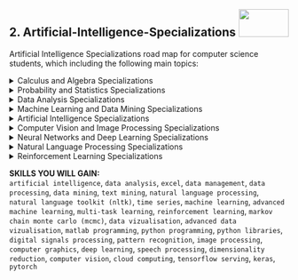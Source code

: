 <img align="right" width="90" height="50" src="https://github.com/cs-MohamedAyman/Coursera-Specializations/blob/master/organizations-logos/coursera.jpg">

## 2. Artificial-Intelligence-Specializations
Artificial Intelligence Specializations road map for computer science students, which including the following main topics:

<details>
	<summary>Calculus and Algebra Specializations</summary>

<table>
	<thead>
		<tr>
			<th width="45%">Specialization</th>
			<th width="55%">Course Name</th>
			<th>Level</th>
			<th>H</th>
		</tr>
	</thead>
	<tbody>
			<tr>
				<td rowspan=1 align=center>
Vector Calculus for Engineers by The Hong Kong University of Science and Technology
<br><img src="https://github.com/cs-MohamedAyman/Coursera-Specializations/blob/master/organizations-logos/the%20hong%20kong%20university%20of%20science%20and%20technology.jpg" width="40%">
				</td>
				<td><a href="https://www.coursera.org/learn/vector-calculus-engineers">Vector Calculus for Engineers</a></td>
				<td align="center">Beginner</td>
				<td align="center">25</td>
			</tr>
			<tr>
				<td rowspan=1 align=center>
Numerical Methods for Engineers by The Hong Kong University of Science and Technology
<br><img src="https://github.com/cs-MohamedAyman/Coursera-Specializations/blob/master/organizations-logos/the%20hong%20kong%20university%20of%20science%20and%20technology.jpg" width="40%">
				</td>
				<td><a href="https://www.coursera.org/learn/numerical-methods-engineers">Numerical Methods for Engineers</a></td>
				<td align="center">Intermediate</td>
				<td align="center">40</td>
			</tr>
			<tr>
				<td rowspan=1 align=center>
Matrix Algebra for Engineers by The Hong Kong University of Science and Technology
<br><img src="https://github.com/cs-MohamedAyman/Coursera-Specializations/blob/master/organizations-logos/the%20hong%20kong%20university%20of%20science%20and%20technology.jpg" width="40%">
				</td>
				<td><a href="https://www.coursera.org/learn/matrix-algebra-engineers">Matrix Algebra for Engineers</a></td>
				<td align="center">Beginner</td>
				<td align="center">20</td>
			</tr>
			<tr>
				<td rowspan=1 align=center>
Numerical Methods for Engineers by The Hong Kong University of Science and Technology
<br><img src="https://github.com/cs-MohamedAyman/Coursera-Specializations/blob/master/organizations-logos/the%20hong%20kong%20university%20of%20science%20and%20technology.jpg" width="40%">
				</td>
				<td><a href="https://www.coursera.org/learn/numerical-methods-engineers">Numerical Methods for Engineers</a></td>
				<td align="center">Intermediate</td>
				<td align="center">40</td>
			</tr>
			<tr>
				<td rowspan=1 align=center>
Introduction to numerical analysis by National Research University Higher School of Economics
<br><img src="https://github.com/cs-MohamedAyman/Coursera-Specializations/blob/master/organizations-logos/national%20research%20university%20higher%20school%20of%20economics.jpg" width="40%">
				</td>
				<td><a href="http://coursera.org/learn/intro-to-numerical-analysis">Introduction to numerical analysis</a></td>
				<td align="center">Intermediate</td>
				<td align="center">30</td>
			</tr>
			<tr>
				<td rowspan=1 align=center>
Introduction to Calculus by The University of Sydney
<br><img src="https://github.com/cs-MohamedAyman/Coursera-Specializations/blob/master/organizations-logos/the%20university%20of%20sydney.jpg" width="40%">
				</td>
				<td><a href="https://www.coursera.org/learn/introduction-to-calculus">Introduction to Calculus</a></td>
				<td align="center">Intermediate</td>
				<td align="center">55</td>
			</tr>
			<tr>
				<td rowspan=1 align=center>
Matrix Methods by University of Minnesota
<br><img src="https://github.com/cs-MohamedAyman/Coursera-Specializations/blob/master/organizations-logos/university%20of%20minnesota.jpg" width="40%">
				</td>
				<td><a href="https://www.coursera.org/learn/matrix-methods">Matrix Methods</a></td>
				<td align="center">Intermediate</td>
				<td align="center">5</td>
			</tr>
			<tr>
				<td rowspan=1 align=center>
Fibonacci Numbers and the Golden Ratio by The Hong Kong University of Science and Technology
<br><img src="https://github.com/cs-MohamedAyman/Coursera-Specializations/blob/master/organizations-logos/the%20hong%20kong%20university%20of%20science%20and%20technology.jpg" width="40%">
				</td>
				<td><a href="https://www.coursera.org/learn/fibonacci">Fibonacci Numbers and the Golden Ratio</a></td>
				<td align="center">Beginner</td>
				<td align="center">10</td>
			</tr>
			<tr>
				<td rowspan=1 align=center>
Data Science Math Skills by Duke University<br>
<img src="https://github.com/cs-MohamedAyman/Coursera-Specializations/blob/master/organizations-logos/duke%20university.jpg" width="40%">
				</td>
				<td><a href="https://www.coursera.org/learn/datasciencemathskills">Data Science Math Skills</a></td>
				<td align="center">Beginner</td>
				<td align="center">15</td>
			</tr>
			<tr>
				<td rowspan=3 align=center>
Mathematics for Machine Learning  
<a href="https://www.coursera.org/specializations/mathematics-machine-learning">Specialization</a> by Imperial College London<br>
<img src="https://github.com/cs-MohamedAyman/Coursera-Specializations/blob/master/organizations-logos/imperial%20college%20london.jpg" width="40%">
				</td>
				<td><a href="https://www.coursera.org/learn/linear-algebra-machine-learning">Mathematics for Machine Learning: Linear Algebra</a></td>
				<td align="center">Beginner</td>
				<td align="center">20</td>
			</tr>
			<tr>
				<td><a href="https://www.coursera.org/learn/multivariate-calculus-machine-learning">Mathematics for Machine Learning: Multivariate Calculus</a></td>
				<td align="center">Beginner</td>
				<td align="center">20</td>
			</tr>
			<tr>
				<td><a href="https://www.coursera.org/learn/pca-machine-learning">Mathematics for Machine Learning: PCA</a></td>
				<td align="center">Beginner</td>
				<td align="center">20</td>
			</tr>
	<tbody>
</table>
</details>
<details>
	<summary>Probability and Statistics Specializations</summary>

<table>
		<thead>
			<tr>
				<th width="45%">Specialization</th>
				<th width="55%">Course Name</th>
				<th>Level</th>
				<th>H</th>
			</tr>
		</thead>
		<tbody>
			<tr>
				<td rowspan=1 align=center>
An Intuitive Introduction to Probability by University of Zurich
<br><img src="https://github.com/cs-MohamedAyman/Coursera-Specializations/blob/master/organizations-logos/university%20of%20zurich.jpg" width="40%">
				</td>
				<td><a href="https://www.coursera.org/learn/introductiontoprobability">An Intuitive Introduction to Probability</a></td>
				<td align="center">Beginner</td>
				<td align="center">20</td>
			</tr>
			<tr>
				<td rowspan=1 align=center>
Data Science Math Skills by Duke University<br>
<img src="https://github.com/cs-MohamedAyman/Coursera-Specializations/blob/master/organizations-logos/duke%20university.jpg" width="40%">
				</td>
				<td><a href="https://www.coursera.org/learn/datasciencemathskills">Data Science Math Skills</a></td>
				<td align="center">Beginner</td>
				<td align="center">15</td>
			</tr>
			<tr>
				<td rowspan=1 align=center>
Mathematical Biostatistics Boot Camp 1 by Johns Hopkins University
<br><img src="https://github.com/cs-MohamedAyman/Coursera-Specializations/blob/master/organizations-logos/johns%20hopkins%20university.jpg" width="40%">
				</td>
				<td><a href="https://www.coursera.org/learn/biostatistics">Mathematical Biostatistics Boot Camp 1</a></td>
				<td align="center">Beginner</td>
				<td align="center">15</td>
			</tr>
			<tr>
				<td rowspan=1 align=center>
Mathematical Biostatistics Boot Camp 2 by Johns Hopkins University
<br><img src="https://github.com/cs-MohamedAyman/Coursera-Specializations/blob/master/organizations-logos/johns%20hopkins%20university.jpg" width="40%">
				</td>
				<td><a href="https://www.coursera.org/learn/biostatistics-2">Mathematical Biostatistics Boot Camp 2</a></td>
				<td align="center">Beginner</td>
				<td align="center">10</td>
			</tr>
			<tr>
				<td rowspan=5 align=center>
Methods and Statistics in Social Sciences  
<a href="https://www.coursera.org/specializations/social-science">Specialization</a> by University of Amsterdam
<br><img src="https://github.com/cs-MohamedAyman/Coursera-Specializations/blob/master/organizations-logos/university%20of%20amsterdam.jpg" width="40%">
				</td>
				<td><a href="https://www.coursera.org/learn/quantitative-methods">Quantitative Methods</a></td>
				<td align="center">Beginner</td>
				<td align="center">40</td>
			</tr>
			<tr>
				<td><a href="https://www.coursera.org/learn/qualitative-methods">Qualitative Research Methods</a></td>
				<td align="center">Beginner</td>
				<td align="center">35</td>
			</tr>
			<tr>
				<td><a href="https://www.coursera.org/learn/basic-statistics">Basic Statistics</a></td>
				<td align="center">Beginner</td>
				<td align="center">30</td>
			</tr>
			<tr>
				<td><a href="https://www.coursera.org/learn/inferential-statistics">Inferential Statistics</a></td>
				<td align="center">Beginner</td>
				<td align="center">25</td>
			</tr>
			<tr>
				<td><a href="https://www.coursera.org/learn/social-science-capstone">Methods and Statistics in Social Science - Final Research Project</a></td>
				<td align="center">Beginner</td>
				<td align="center">20</td>
			</tr>
			<tr>
				<td rowspan=1 align=center>
Improving your statistical inferences by Eindhoven University of Technology
<br><img src="https://github.com/cs-MohamedAyman/Coursera-Specializations/blob/master/organizations-logos/eindhoven%20university%20of%20technology.jpg" width="40%">
				</td>
				<td><a href="https://www.coursera.org/learn/statistical-inferences">Improving your statistical inferences</a></td>
				<td align="center">Intermediate</td>
				<td align="center">30</td>
			</tr>
			<tr>
				<td rowspan=1 align=center>
Bayesian Statistics: From Concept to Data Analysis by University of California, Santa Cruz<br>
<img src="https://github.com/cs-MohamedAyman/Coursera-Specializations/blob/master/organizations-logos/university%20of%20california,%20santa%20cruz.jpg" width="40%">
				</td>
				<td><a href="https://www.coursera.org/learn/bayesian-statistics">Bayesian Statistics: From Concept to Data Analysis</a></td>
				<td align="center">Intermediate</td>
				<td align="center">15</td>
			</tr>
			<tr>
				<td rowspan=1 align=center>
Bayesian Statistics: Techniques and Models by University of California, Santa Cruz<br>
<img src="https://github.com/cs-MohamedAyman/Coursera-Specializations/blob/master/organizations-logos/university%20of%20california,%20santa%20cruz.jpg" width="40%">
				</td>
				<td><a href="https://www.coursera.org/learn/mcmc-bayesian-statistics">Bayesian Statistics: Techniques and Models</a></td>
				<td align="center">Intermediate</td>
				<td align="center">30</td>
			</tr>
			<tr>
				<td rowspan=1 align=center>
Bayesian Statistics: Mixture Models by University of California, Santa Cruz<br>
<img src="https://github.com/cs-MohamedAyman/Coursera-Specializations/blob/master/organizations-logos/university%20of%20california,%20santa%20cruz.jpg" width="40%">
				</td>
				<td><a href="https://www.coursera.org/learn/mixture-models">Bayesian Statistics: Mixture Models</a></td>
				<td align="center">Intermediate</td>
				<td align="center">25</td>
			</tr>
			<tr>
				<td rowspan=3 align=center>
Statistics with Python  
<a href="https://www.coursera.org/specializations/statistics-with-python">Specialization</a> by University of Michigan<br>
<img src="https://github.com/cs-MohamedAyman/Coursera-Specializations/blob/master/organizations-logos/university%20of%20michigan.jpg" width="40%">
				</td>
				<td><a href="https://www.coursera.org/learn/understanding-visualization-data">Understanding and Visualizing Data with Python</a></td>
				<td align="center">Beginner</td>
				<td align="center">20</td>
			</tr>
			<tr>
				<td><a href="https://www.coursera.org/learn/inferential-statistical-analysis-python">Inferential Statistical Analysis with Python</a></td>
				<td align="center">Beginner</td>
				<td align="center">20</td>
			</tr>
			<tr>
				<td><a href="https://www.coursera.org/learn/fitting-statistical-models-data-python">Fitting Statistical Models to Data with Python</a></td>
				<td align="center">Beginner</td>
				<td align="center">15</td>
			</tr>
		</tbody>
</table>
</details>
<details>
	<summary>Data Analysis Specializations</summary>

<table>
	<thead>
		<tr>
			<th width="45%">Specialization</th>
			<th width="55%">Course Name</th>
			<th>Level</th>
			<th>H</th>
		</tr>
	</thead>
	<tbody>
			<tr>
				<td rowspan=1 align=center>
Introduction to Data Analytics by IBM<br>
<img src="https://github.com/cs-MohamedAyman/Coursera-Specializations/blob/master/organizations-logos/ibm.jpg" width="40%">
				</td>
				<td><a href="https://www.coursera.org/learn/introduction-to-data-analytics">Introduction to Data Analytics</a></td>
				<td align="center">Beginner</td>
				<td align="center">15</td>
			</tr>
			<tr>
				<td rowspan=1 align=center>
Everyday Excel, Part 1 by University of Colorado Boulder<br>
<img src="https://github.com/cs-MohamedAyman/Coursera-Specializations/blob/master/organizations-logos/university%20of%20colorado%20boulder.jpg" width="40%">
				</td>
				<td><a href="https://www.coursera.org/learn/everyday-excel-part-1">Everyday Excel, Part 1</a></td>
				<td align="center">Beginner</td>
				<td align="center">25</td>
			</tr>
			<tr>
				<td rowspan=1 align=center>
Everyday Excel, Part 2 by University of Colorado Boulder<br>
<img src="https://github.com/cs-MohamedAyman/Coursera-Specializations/blob/master/organizations-logos/university%20of%20colorado%20boulder.jpg" width="40%">
				</td>
				<td><a href="https://www.coursera.org/learn/everyday-excel-part-2">Everyday Excel, Part 2</a></td>
				<td align="center">Beginner</td>
				<td align="center">25</td>
			</tr>
			<tr>
				<td rowspan=1 align=center>
Excel Fundamentals for Data Analysis by Macquarie University<br>
<img src="https://github.com/cs-MohamedAyman/Coursera-Specializations/blob/master/organizations-logos/macquarie%20university.jpg" width="40%">
				</td>
				<td><a href="https://www.coursera.org/learn/excel-data-analysis-fundamentals">Excel Fundamentals for Data Analysis</a></td>
				<td align="center">Intermediate</td>
				<td align="center">20</td>
			</tr>
			<tr>
				<td rowspan=1 align=center>
Data Visualization in Excel by Macquarie University<br>
<img src="https://github.com/cs-MohamedAyman/Coursera-Specializations/blob/master/organizations-logos/macquarie%20university.jpg" width="40%">
				</td>
				<td><a href="https://www.coursera.org/learn/excel-data-visualization">Data Visualization in Excel</a></td>
				<td align="center">Intermediate</td>
				<td align="center">20</td>
			</tr>
			<tr>
				<td rowspan=5 align=center>
Data Analysis and Presentation Skills: the PwC Approach  
<a href="https://www.coursera.org/specializations/pwc-analytics">Specialization</a> by PwC<br>
<img src="https://github.com/cs-MohamedAyman/Coursera-Specializations/blob/master/organizations-logos/pwc.jpg" width="40%">
				</td>
				<td><a href="https://www.coursera.org/learn/decision-making">Data-driven Decision Making</a></td>
				<td align="center">Beginner</td>
				<td align="center">10</td>
			</tr>
			<tr>
				<td><a href="https://www.coursera.org/learn/excel-analysis">Problem Solving with Excel</a></td>
				<td align="center">Beginner</td>
				<td align="center">20</td>
			</tr>
			<tr>
				<td><a href="https://www.coursera.org/learn/advanced-excel">Data Visualization with Advanced Excel</a></td>
				<td align="center">Beginner</td>
				<td align="center">15</td>
			</tr>
			<tr>
				<td><a href="https://www.coursera.org/learn/powerpoint-presentations">Effective Business Presentations with Powerpoint</a></td>
				<td align="center">Beginner</td>
				<td align="center">15</td>
			</tr>
			<tr>
				<td><a href="https://www.coursera.org/learn/data-analysis-project-pwc">Data Analysis and Presentation Skills: the PwC Approach Final Project</a></td>
				<td align="center">Beginner</td>
				<td align="center">15</td>
			</tr>
			<tr>
				<td rowspan=1 align=center>
Data Processing Using Python by Nanjing University<br>
<img src="https://github.com/cs-MohamedAyman/Coursera-Specializations/blob/master/organizations-logos/nanjing%20university.jpg" width="40%">
				</td>
				<td><a href="https://www.coursera.org/learn/python-data-processing">Data Processing Using Python</a></td>
				<td align="center">Beginner</td>
				<td align="center">30</td>
			</tr>
			<tr>
				<td rowspan=5 align=center>
Data Analysis and Interpretation  
<a href="https://www.coursera.org/specializations/data-analysis">Specialization</a> by Wesleyan University<br>
<img src="https://github.com/cs-MohamedAyman/Coursera-Specializations/blob/master/organizations-logos/wesleyan%20university.jpg" width="40%">
				</td>
				<td><a href="https://www.coursera.org/learn/data-visualization">Data Management and Visualization</a></td>
				<td align="center">Beginner</td>
				<td align="center">20</td>
			</tr>
			<tr>
				<td><a href="https://www.coursera.org/learn/data-analysis-tools">Data Analysis Tools</a></td>
				<td align="center">Beginner</td>
				<td align="center">15</td>
			</tr>
			<tr>
				<td><a href="https://www.coursera.org/learn/regression-modeling-practice">Regression Modeling in Practice</a></td>
				<td align="center">Beginner</td>
				<td align="center">15</td>
			</tr>
			<tr>
				<td><a href="https://www.coursera.org/learn/machine-learning-data-analysis">Machine Learning for Data Analysis</a></td>
				<td align="center">Beginner</td>
				<td align="center">15</td>
			</tr>
			<tr>
				<td><a href="https://www.coursera.org/learn/data-analysis-capstone">Data Analysis and Interpretation Capstone</a></td>
				<td align="center">Beginner</td>
				<td align="center">10</td>
			</tr>
			<tr>
				<td rowspan=1 align=center>
Python and Statistics for Financial Analysis by The Hong Kong University of Science and Technology<br>
<img src="https://github.com/cs-MohamedAyman/Coursera-Specializations/blob/master/organizations-logos/the%20hong%20kong%20university%20of%20science%20and%20technology.jpg" width="40%">
				</td>
				<td><a href="https://www.coursera.org/learn/python-statistics-financial-analysis">Python and Statistics for Financial Analysis</a></td>
				<td align="center">Beginner</td>
				<td align="center">15</td>
			</tr>
			<tr>
				<td rowspan=4 align=center>
Python Data Products for Predictive Analytics  
<a href="https://www.coursera.org/specializations/python-data-products-for-predictive-analytics">Specialization</a> by University of California, San Diego<br>
<img src="https://github.com/cs-MohamedAyman/Coursera-Specializations/blob/master/organizations-logos/university%20of%20california,%20san%20diego.jpg" width="40%">
				</td>
				<td><a href="https://www.coursera.org/learn/basic-data-processing-visualization-python">Basic Data Processing and Visualization</a></td>
				<td align="center">Intermediate</td>
				<td align="center">10</td>
			</tr>
			<tr>
				<td><a href="https://www.coursera.org/learn/design-thinking-predictive-analytics-data-products">Design Thinking and Predictive Analytics for Data Products</a></td>
				<td align="center">Intermediate</td>
				<td align="center">10</td>
			</tr>
			<tr>
				<td><a href="https://www.coursera.org/learn/meaningful-predictive-modeling">Meaningful Predictive Modeling</a></td>
				<td align="center">Intermediate</td>
				<td align="center">10</td>
			</tr>
			<tr>
				<td><a href="https://www.coursera.org/learn/deploying-machine-learning-models">Deploying Machine Learning Models</a></td>
				<td align="center">Intermediate</td>
				<td align="center">10</td>
			</tr>
	</tbody>
</table>
</details>
<details>
	<summary>Machine Learning and Data Mining Specializations</summary>
	
<table>
	<thead>
		<tr>
			<th width="45%">Specialization</th>
			<th width="55%">Course Name</th>
			<th>Level</th>
			<th>H</th>
		</tr>
	</thead>
	<tbody>
			<tr>
				<td rowspan=1 align=center>
Machine Learning by Stanford University
<br><img src="https://github.com/cs-MohamedAyman/Coursera-Specializations/blob/master/organizations-logos/stanford%20university.jpg" width="40%">
				</td>
				<td><a href="https://www.coursera.org/learn/machine-learning">Machine Learning</a></td>
				<td align="center">Intermediate</td>
				<td align="center">55</td>
			</tr>
			<tr>
				<td rowspan=4 align=center>
Machine Learning  
<a href="https://www.coursera.org/specializations/machine-learning">Specialization</a> by University of Washington
<br><img src="https://github.com/cs-MohamedAyman/Coursera-Specializations/blob/master/organizations-logos/university%20of%20washington.jpg" width="40%">
				</td>
				<td><a href="https://www.coursera.org/learn/ml-foundations">Machine Learning Foundations: A Case Study Approach</a></td>
				<td align="center">Intermediate</td>
				<td align="center">15</td>
			</tr>
			<tr>
				<td><a href="https://www.coursera.org/learn/ml-regression">Machine Learning: Regression</a></td>
				<td align="center">Intermediate</td>
				<td align="center">20</td>
			</tr>
			<tr>
				<td><a href="https://www.coursera.org/learn/ml-classification">Machine Learning: Classification</a></td>
				<td align="center">Intermediate</td>
				<td align="center">20</td>
			</tr>
			<tr>
				<td><a href="https://www.coursera.org/learn/ml-clustering-and-retrieval">Machine Learning: Clustering & Retrieval</a></td>
				<td align="center">Intermediate</td>
				<td align="center">15</td>
			</tr>
			<tr>
				<td rowspan=4 align=center>
IBM Introduction to Machine Learning  
<a href="https://www.coursera.org/specializations/ibm-intro-machine-learning">Specialization</a> by IBM
<br><img src="https://github.com/cs-MohamedAyman/Coursera-Specializations/blob/master/organizations-logos/ibm.jpg" width="40%">
				</td>
				<td><a href="https://www.coursera.org/learn/ibm-exploratory-data-analysis-for-machine-learning">Exploratory Data Analysis for Machine Learning</a></td>
				<td align="center">Intermediate</td>
				<td align="center">10</td>
			</tr>
			<tr>
				<td><a href="https://www.coursera.org/learn/supervised-learning-regression">Supervised Learning: Regression</a></td>
				<td align="center">Intermediate</td>
				<td align="center">15</td>
			</tr>
			<tr>
				<td><a href="https://www.coursera.org/learn/supervised-learning-classification">Supervised Learning: Classification</a></td>
				<td align="center">Intermediate</td>
				<td align="center">15</td>
			</tr>
			<tr>
				<td><a href="https://www.coursera.org/learn/ibm-unsupervised-learning">Unsupervised Learning</a></td>
				<td align="center">Intermediate</td>
				<td align="center">10</td>
			</tr>
			<tr>
				<td rowspan=6 align=center>
IBM Machine Learning 
<a href="https://www.coursera.org/professional-certificates/ibm-machine-learning">Professional Certificate</a> by IBM
<br><img src="https://github.com/cs-MohamedAyman/Coursera-Specializations/blob/master/organizations-logos/ibm.jpg" width="40%">
				</td>
				<td><a href="https://www.coursera.org/learn/ibm-exploratory-data-analysis-for-machine-learning">Exploratory Data Analysis for Machine Learning</a></td>
				<td align="center">Intermediate</td>
				<td align="center">10</td>
			</tr>
			<tr>
				<td><a href="https://www.coursera.org/learn/supervised-learning-regression">Supervised Learning: Regression</a></td>
				<td align="center">Intermediate</td>
				<td align="center">15</td>
			</tr>
			<tr>
				<td><a href="https://www.coursera.org/learn/supervised-learning-classification">Supervised Learning: Classification</a></td>
				<td align="center">Intermediate</td>
				<td align="center">15</td>
			</tr>
			<tr>
				<td><a href="https://www.coursera.org/learn/ibm-unsupervised-learning">Unsupervised Learning</a></td>
				<td align="center">Intermediate</td>
				<td align="center">10</td>
			</tr>
			<tr>
				<td><a href="https://www.coursera.org/learn/deep-learning-reinforcement-learning">Deep Learning and Reinforcement Learning</a></td>
				<td align="center">Intermediate</td>
				<td align="center">15</td>
			</tr>
			<tr>
				<td><a href="https://www.coursera.org/learn/time-series-survival-analysis">Specialized Models: Time Series and Survival Analysis</a></td>
				<td align="center">Intermediate</td>
				<td align="center">15</td>
			</tr>
			<tr>
				<td rowspan=5 align=center>
Machine Learning with TensorFlow on Google Cloud Platform  
<a href="https://www.coursera.org/specializations/machine-learning-tensorflow-gcp">Specialization</a> by Google Cloud
<br><img src="https://github.com/cs-MohamedAyman/Coursera-Specializations/blob/master/organizations-logos/google%20cloud.jpg" width="40%">
				</td>
				<td><a href="https://www.coursera.org/learn/google-machine-learning">How Google does Machine Learning</a></td>
				<td align="center">Intermediate</td>
				<td align="center">10</td>
			</tr>
			<tr>
				<td><a href="https://www.coursera.org/learn/launching-machine-learning">Launching into Machine Learning</a></td>
				<td align="center">Intermediate</td>
				<td align="center">10</td>
			</tr>
			<tr>
				<td><a href="https://www.coursera.org/learn/intro-tensorflow">Intro to TensorFlow</a></td>
				<td align="center">Intermediate</td>
				<td align="center">15</td>
			</tr>
			<tr>
				<td><a href="https://www.coursera.org/learn/feature-engineering">Feature Engineering</a></td>
				<td align="center">Intermediate</td>
				<td align="center">15</td>
			</tr>
			<tr>
				<td><a href="https://www.coursera.org/learn/art-science-ml">Art and Science of Machine Learning</a></td>
				<td align="center">Intermediate</td>
				<td align="center">15</td>
			</tr>
			<tr>
				<td rowspan=4 align=center>
Machine Learning: Algorithms in the Real World  
<a href="https://www.coursera.org/specializations/machine-learning-algorithms-real-world">Specialization</a> by Alberta Machine Intelligence Institute
<br><img src="https://github.com/cs-MohamedAyman/Coursera-Specializations/blob/master/organizations-logos/alberta%20machine%20intelligence%20institute.jpg" width="40%">
				</td>
				<td><a href="https://www.coursera.org/learn/machine-learning-applied">Introduction to Applied Machine Learning</a></td>
				<td align="center">Intermediate</td>
				<td align="center">10</td>
			</tr>
			<tr>
				<td><a href="https://www.coursera.org/learn/machine-learning-classification-algorithms">Machine Learning Algorithms: Supervised Learning Tip to Tail</a></td>
				<td align="center">Intermediate</td>
				<td align="center">10</td>
			</tr>
			<tr>
				<td><a href="https://www.coursera.org/learn/data-machine-learning">Data for Machine Learning</a></td>
				<td align="center">Intermediate</td>
				<td align="center">15</td>
			</tr>
			<tr>
				<td><a href="https://www.coursera.org/learn/optimize-machine-learning-model-performance">Optimizing Machine Learning Model Performance</a></td>
				<td align="center">Intermediate</td>
				<td align="center">15</td>
			</tr>
			<tr>
				<td rowspan=5 align=center>
Recommender Systems  
<a href="https://www.coursera.org/specializations/recommender-systems">Specialization</a> by University of Minnesota
<br><img src="https://github.com/cs-MohamedAyman/Coursera-Specializations/blob/master/organizations-logos/university%20of%20minnesota.jpg" width="40%">
				</td>
				<td><a href="https://www.coursera.org/learn/recommender-systems-introduction">Introduction to Recommender Systems: Non-Personalized and Content-Based</a></td>
				<td align="center">Intermediate</td>
				<td align="center">25</td>
			</tr>
			<tr>
				<td><a href="https://www.coursera.org/learn/collaborative-filtering">Nearest Neighbor Collaborative Filtering</a></td>
				<td align="center">Intermediate</td>
				<td align="center">15</td>
			</tr>
			<tr>
				<td><a href="https://www.coursera.org/learn/recommender-metrics">Recommender Systems: Evaluation and Metrics</a></td>
				<td align="center">Intermediate</td>
				<td align="center">10</td>
			</tr>
			<tr>
				<td><a href="https://www.coursera.org/learn/matrix-factorization">Matrix Factorization and Advanced Techniques</a></td>
				<td align="center">Intermediate</td>
				<td align="center">15</td>
			</tr>
			<tr>
				<td><a href="https://www.coursera.org/learn/recommeder-systems-capstone">Recommender Systems Capstone</a></td>
				<td align="center">Intermediate</td>
				<td align="center">5</td>
			</tr>
			<tr>
				<td rowspan=6 align=center>
Data Mining  
<a href="https://www.coursera.org/specializations/data-mining">Specialization</a> by University of Illinois at Urbana-Champaign
<br><img src="https://github.com/cs-MohamedAyman/Coursera-Specializations/blob/master/organizations-logos/university%20of%20illinois%20at%20urbana-champaign.jpg" width="40%">
				</td>
				<td><a href="https://www.coursera.org/learn/datavisualization">Data Visualization</a></td>
				<td align="center">Intermediate</td>
				<td align="center">15</td>
			</tr>
			<tr>
				<td><a href="https://www.coursera.org/learn/text-retrieval">Text Retrieval and Search Engines</a></td>
				<td align="center">Intermediate</td>
				<td align="center">35</td>
			</tr>
			<tr>
				<td><a href="https://www.coursera.org/learn/text-mining">Text Mining and Analytics</a></td>
				<td align="center">Intermediate</td>
				<td align="center">35</td>
			</tr>
			<tr>
				<td><a href="https://www.coursera.org/learn/data-patterns">Pattern Discovery in Data Mining</a></td>
				<td align="center">Intermediate</td>
				<td align="center">15</td>
			</tr>
			<tr>
				<td><a href="https://www.coursera.org/learn/cluster-analysis">Cluster Analysis in Data Mining</a></td>
				<td align="center">Intermediate</td>
				<td align="center">15</td>
			</tr>
			<tr>
				<td><a href="https://www.coursera.org/learn/data-mining-project">Data Mining Project</a></td>
				<td align="center">Intermediate</td>
				<td align="center">15</td>
			</tr>
			<tr>
				<td rowspan=1 align=center>
Process Mining: Data science in Action by Eindhoven University of Technology
<br><img src="https://github.com/cs-MohamedAyman/Coursera-Specializations/blob/master/organizations-logos/eindhoven%20university%20of%20technology.jpg" width="40%">
				</td>
				<td><a href="https://www.coursera.org/learn/process-mining">Process Mining: Data science in Action</a></td>
				<td align="center">Intermediate</td>
				<td align="center">25</td>
			</tr>
			<tr>
				<td rowspan=5 align=center>
Applied Data Science with Python  
<a href="https://www.coursera.org/specializations/data-science-python">Specialization</a> by University of Michigan<br>
<img src="https://github.com/cs-MohamedAyman/Coursera-Specializations/blob/master/organizations-logos/university%20of%20michigan.jpg" width="40%">
				</td>
				<td><a href="https://www.coursera.org/learn/python-data-analysis">Introduction to Data Science in Python</a></td>
				<td align="center">Intermediate</td>
				<td align="center">15</td>
			</tr>
			<tr>
				<td><a href="https://www.coursera.org/learn/python-plotting">Applied Plotting, Charting & Data Representation in Python</a></td>
				<td align="center">Intermediate</td>
				<td align="center">25</td>
			</tr>
			<tr>
				<td><a href="https://www.coursera.org/learn/python-machine-learning">Applied Machine Learning in Python</a></td>
				<td align="center">Intermediate</td>
				<td align="center">35</td>
			</tr>
			<tr>
				<td><a href="https://www.coursera.org/learn/python-text-mining">Applied Text Mining in Python</a></td>
				<td align="center">Intermediate</td>
				<td align="center">30</td>
			</tr>
			<tr>
				<td><a href="https://www.coursera.org/learn/python-social-network-analysis">Applied Social Network Analysis in Python</a></td>
				<td align="center">Intermediate</td>
				<td align="center">30</td>
			</tr>
	</tbody>
</table>    
</details>
<details>
	<summary>Artificial Intelligence Specializations</summary>
	
<table>
	<thead>
		<tr>
			<th width="45%">Specialization</th>
			<th width="55%">Course Name</th>
			<th>Level</th>
			<th>H</th>
		</tr>
	</thead>
	<tbody>
			<tr>
				<td rowspan=1 align=center>
AI For Everyone by deeplearning.ai
<br><img src="https://github.com/cs-MohamedAyman/Coursera-Specializations/blob/master/organizations-logos/deeplearning.ai.jpg" width="40%">
				</td>
				<td><a href="https://www.coursera.org/learn/ai-for-everyone">AI For Everyone</a></td>
				<td align="center">Beginner</td>
				<td align="center">10</td>
			</tr>
			<tr>
				<td rowspan=3 align=center>
AI Foundations for Everyone  
<a href="https://www.coursera.org/specializations/ai-foundations-for-everyone">Specialization</a> by IBM
<br><img src="https://github.com/cs-MohamedAyman/Coursera-Specializations/blob/master/organizations-logos/ibm.jpg" width="40%">
				</td>
				<td><a href="https://www.coursera.org/learn/introduction-to-ai">Introduction to Artificial Intelligence (AI)</a></td>
				<td align="center">Beginner</td>
				<td align="center">10</td>
			</tr>
			<tr>
				<td><a href="https://www.coursera.org/learn/ai-with-ibm-watson">Getting Started with AI using IBM Watson</a></td>
				<td align="center">Beginner</td>
				<td align="center">10</td>
			</tr>
			<tr>
				<td><a href="https://www.coursera.org/learn/building-ai-powered-chatbots">Building AI Powered Chatbots Without Programming</a></td>
				<td align="center">Beginner</td>
				<td align="center">20</td>
			</tr>
			<tr>
				<td rowspan=6 align=center>
IBM Applied AI
<a href="https://www.coursera.org/professional-certificates/applied-artifical-intelligence-ibm-watson-ai">Professional Certificate</a> by IBM
<br><img src="https://github.com/cs-MohamedAyman/Coursera-Specializations/blob/master/organizations-logos/ibm.jpg" width="40%">
				</td>
				<td><a href="https://www.coursera.org/learn/introduction-to-ai">Introduction to Artificial Intelligence (AI)</a></td>
				<td align="center">Beginner</td>
				<td align="center">25</td>
			</tr>
			<tr>
				<td><a href="https://www.coursera.org/learn/ai-with-ibm-watson">Getting Started with AI using IBM Watson</a></td>
				<td align="center">Beginner</td>
				<td align="center">10</td>
			</tr>
			<tr>
				<td><a href="https://www.coursera.org/learn/building-ai-powered-chatbots">Building AI Powered Chatbots Without Programming</a></td>
				<td align="center">Beginner</td>
				<td align="center">20</td>
			</tr>
			<tr>
				<td><a href="https://www.coursera.org/learn/python-for-applied-data-science-ai">Python for Data Science and AI</a></td>
				<td align="center">Beginner</td>
				<td align="center">25</td>
			</tr>
			<tr>
				<td><a href="https://www.coursera.org/learn/building-ai-applications">Building AI Applications with Watson APIs</a></td>
				<td align="center">Beginner</td>
				<td align="center">25</td>
			</tr>
			<tr>
				<td><a href="https://www.coursera.org/learn/introduction-computer-vision-watson-opencv">Introduction to Computer Vision with Watson and OpenCV</a></td>
				<td align="center">Beginner</td>
				<td align="center">15</td>
			</tr>
			<tr>
				<td rowspan=5 align=center>
AI in Healthcare  
<a href="https://www.coursera.org/specializations/ai-healthcare">Specialization</a> by Stanford University
<br><img src="https://github.com/cs-MohamedAyman/Coursera-Specializations/blob/master/organizations-logos/stanford%20university.jpg" width="40%">
				</td>
				<td><a href="https://www.coursera.org/learn/intro-to-healthcare">Introduction to Healthcare</a></td>
				<td align="center">Beginner</td>
				<td align="center">15</td>
			</tr>
			<tr>
				<td><a href="https://www.coursera.org/learn/introduction-clinical-data">Introduction to Clinical Data</a></td>
				<td align="center">Beginner</td>
				<td align="center">15</td>
			</tr>
			<tr>
				<td><a href="https://www.coursera.org/learn/fundamental-machine-learning-healthcare">Fundamentals of Machine Learning for Healthcare</a></td>
				<td align="center">Beginner</td>
				<td align="center">15</td>
			</tr>
			<tr>
				<td><a href="https://www.coursera.org/learn/evaluations-ai-applications-healthcare">Evaluations of AI Applications in Healthcare</a></td>
				<td align="center">Beginner</td>
				<td align="center">15</td>
			</tr>
			<tr>
				<td><a href="https://www.coursera.org/learn/ai-in-healthcare-capstone">AI in Healthcare Capstone</a></td>
				<td align="center">Beginner</td>
				<td align="center">10</td>
			</tr>
			<tr>
				<td rowspan=1 align=center>
Deep Learning for Business by Yonsei University
<br><img src="https://github.com/cs-MohamedAyman/Coursera-Specializations/blob/master/organizations-logos/yonsei%20university.jpg" width="40%">
				</td>
				<td><a href="https://www.coursera.org/learn/deep-learning-business">Deep Learning for Business</a></td>
				<td align="center">Beginner</td>
				<td align="center">10</td>
			</tr>
			<tr>
				<td rowspan=1 align=center>
Digital Transformation by University of Virginia
<br><img src="https://github.com/cs-MohamedAyman/Coursera-Specializations/blob/master/organizations-logos/university%20of%20virginia.jpg" width="40%">
				</td>
				<td><a href="https://www.coursera.org/learn/bcg-uva-darden-digital-transformation">Digital Transformation</a></td>
				<td align="center">Beginner</td>
				<td align="center">10</td>
			</tr>
			<tr>
				<td rowspan=4 align=center>
Healthcare Trends for Business Professionals  
<a href="https://www.coursera.org/specializations/healthcare-trends-business-professionals">Specialization</a> by Northeastern University
<br><img src="https://github.com/cs-MohamedAyman/Coursera-Specializations/blob/master/organizations-logos/northeastern%20university.jpg" width="40%">
				</td>
				<td><a href="https://www.coursera.org/learn/healthcareconsumerism">Healthcare Consumerism and Implication for Care Delivery</a></td>
				<td align="center">Beginner</td>
				<td align="center">15</td>
			</tr>
			<tr>
				<td><a href="https://www.coursera.org/learn/healthcare-payment-models">Future Healthcare Payment Models</a></td>
				<td align="center">Beginner</td>
				<td align="center">15</td>
			</tr>
			<tr>
				<td><a href="https://www.coursera.org/learn/quality-of-healthcare">Evaluating the Quality of Healthcare Delivery</a></td>
				<td align="center">Beginner</td>
				<td align="center">10</td>
			</tr>
			<tr>
				<td><a href="https://www.coursera.org/learn/artificialintelligence-in-healthcare">Business Application of Machine Learning and Artificial Intelligence in Healthcare</a></td>
				<td align="center">Beginner</td>
				<td align="center">15</td>
			</tr>
	</tbody>
</table>    
</details>
<details>
	<summary>Computer Vision and Image Processing Specializations</summary>
	
<table>
	<thead>
		<tr>
			<th width="45%">Specialization</th>
			<th width="55%">Course Name</th>
			<th>Level</th>
			<th>H</th>
		</tr>
	</thead>
	<tbody>
			<tr>
				<td rowspan=4 align=center>
Digital Signal Processing
<a href="https://www.coursera.org/specializations/digital-signal-processing">Specialization</a> by ecole polytechnique federale de lausanne
<br><img src="https://github.com/cs-MohamedAyman/Coursera-Specializations/blob/master/organizations-logos/ecole%20polytechnique%20federale%20de%20lausanne.jpg" width="40%">
				</td>
				<td><a href="https://www.coursera.org/learn/dsp1">Digital Signal Processing 1: Basic Concepts and Algorithms</a></td>
				<td align="center">Intermediate</td>
				<td align="center">30</td>
			</tr>
			<tr>
				<td><a href="https://www.coursera.org/learn/dsp2">Digital Signal Processing 2: Filtering</a></td>
				<td align="center">Intermediate</td>
				<td align="center">20</td>
			</tr>
			<tr>
				<td><a href="https://www.coursera.org/learn/dsp3">Digital Signal Processing 3: Analog vs Digital</a></td>
				<td align="center">Intermediate</td>
				<td align="center">20</td>
			</tr>
			<tr>
				<td><a href="https://www.coursera.org/learn/dsp4">Digital Signal Processing 4: Applications</a></td>
				<td align="center">Intermediate</td>
				<td align="center">15</td>
			</tr>
			<tr>
				<td rowspan=1 align=center>
Differential Equations for Engineers by The Hong Kong University of Science and Technology
<br><img src="https://github.com/cs-MohamedAyman/Coursera-Specializations/blob/master/organizations-logos/the%20hong%20kong%20university%20of%20science%20and%20technology.jpg" width="40%">
				</td>
				<td><a href="https://www.coursera.org/learn/differential-equations-engineers">Differential Equations for Engineers</a></td>
				<td align="center">Beginner</td>
				<td align="center">30</td>
			</tr>
			<tr>
				<td rowspan=1 align=center>
Introduction to Ordinary Differential Equations by Korea Advanced Institute of Science and Technology
<br><img src="https://github.com/cs-MohamedAyman/Coursera-Specializations/blob/master/organizations-logos/korea%20advanced%20institute%20of%20science%20and%20technology.jpg" width="40%">
				</td>
				<td><a href="https://www.coursera.org/learn/ordinary-differential-equations">Introduction to Ordinary Differential Equations</a></td>
				<td align="center">Beginner</td>
				<td align="center">15</td>
			</tr>
			<tr>
				<td rowspan=1 align=center>
Introduction to Complex Analysis by Wesleyan University
<br><img src="https://github.com/cs-MohamedAyman/Coursera-Specializations/blob/master/organizations-logos/wesleyan%20university.jpg" width="40%">
				</td>
				<td><a href="https://www.coursera.org/learn/complex-analysis">Introduction to Complex Analysis</a></td>
				<td align="center">Intermediate</td>
				<td align="center">30</td>
			</tr>
			<tr>
				<td rowspan=1 align=center>
Fundamentals of Digital Image and Video Processing by Northwestern University
<br><img src="https://github.com/cs-MohamedAyman/Coursera-Specializations/blob/master/organizations-logos/northwestern%20university.jpg" width="40%">
				</td>
				<td><a href="https://www.coursera.org/learn/digital">Fundamentals of Digital Image and Video Processing</a></td>
				<td align="center">Intermediate</td>
				<td align="center">35</td>
			</tr>
			<tr>
				<td rowspan=1 align=center>
Audio Signal Processing for Music Applications by Universitat Pompeu Fabra of Barcelona
<br><img src="https://github.com/cs-MohamedAyman/Coursera-Specializations/blob/master/organizations-logos/universitat%20pompeu%20fabra%20of%20barcelona.jpg" width="40%">
				</td>
				<td><a href="https://www.coursera.org/learn/audio-signal-processing">Audio Signal Processing for Music Applications</a></td>
				<td align="center">Intermediate</td>
				<td align="center">55</td>
			</tr>
			<tr>
				<td rowspan=1 align=center>
Image and Video Processing: From Mars to Hollywood with a Stop at the Hospital by Duke University
<br><img src="https://github.com/cs-MohamedAyman/Coursera-Specializations/blob/master/organizations-logos/duke%20university.jpg" width="40%">
				</td>
				<td><a href="https://www.coursera.org/learn/image-processing">Image and Video Processing: From Mars to Hollywood with a Stop at the Hospital</a></td>
				<td align="center">Intermediate</td>
				<td align="center">20</td>
			</tr>
			<tr>
				<td rowspan=4 align=center>
Computer Vision  
<a href="https://www.coursera.org/specializations/computervision">Specialization</a> by University at Buffalo
<br><img src="https://github.com/cs-MohamedAyman/Coursera-Specializations/blob/master/organizations-logos/university%20at%20buffalo.jpg" width="40%">
				</td>
				<td><a href="https://www.coursera.org/learn/computer-vision-basics">Computer Vision Basics</a></td>
				<td align="center">Intermediate</td>
				<td align="center">10</td>
			</tr>
			<tr>
				<td><a href="https://www.coursera.org/learn/computervision-imageprocessing">Image Processing, Features & Segmentation</a></td>
				<td align="center">Intermediate</td>
				<td align="center">20</td>
			</tr>
			<tr>
				<td><a href="https://www.coursera.org/learn/stereovision-motion-tracking">Stereo Vision, Dense Motion & Tracking</a></td>
				<td align="center">Intermediate</td>
				<td align="center">15</td>
			</tr>
			<tr>
				<td><a href="https://www.coursera.org/learn/visual-recognition">Visual Recognition & Understanding</a></td>
				<td align="center">Intermediate</td>
				<td align="center">10</td>
			</tr>
	</tbody>
</table>    
</details>
<details>
	<summary>Neural Networks and Deep Learning Specializations</summary>
	
<table>
	<thead>
		<tr>
			<th width="45%">Specialization</th>
			<th width="55%">Course Name</th>
			<th>Level</th>
			<th>H</th>
		</tr>
	</thead>
	<tbody>
			<tr>
				<td rowspan=5 align=center>
Deep Learning  
<a href="https://www.coursera.org/specializations/deep-learning">Specialization</a> by deeplearning.ai<br>
<img src="https://github.com/cs-MohamedAyman/Coursera-Specializations/blob/master/organizations-logos/deeplearning.ai.jpg" width="40%">
				</td>
				<td><a href="https://www.coursera.org/learn/neural-networks-deep-learning">Neural Networks and Deep Learning</a></td>
				<td align="center">Intermediate</td>
				<td align="center">20</td>
			</tr>
			<tr>
				<td><a href="https://www.coursera.org/learn/deep-neural-network">Improving Deep Neural Networks: Hyperparameter tuning, Regularization and Optimization</a></td>
				<td align="center">Intermediate</td>
				<td align="center">20</td>
			</tr>
			<tr>
				<td><a href="https://www.coursera.org/learn/machine-learning-projects">Structuring Machine Learning Projects</a></td>
				<td align="center">Intermediate</td>
				<td align="center">5</td>
			</tr>
			<tr>
				<td><a href="https://www.coursera.org/learn/convolutional-neural-networks">Convolutional Neural Networks</a></td>
				<td align="center">Intermediate</td>
				<td align="center">20</td>
			</tr>
			<tr>
				<td><a href="https://www.coursera.org/learn/nlp-sequence-models">Sequence Models</a></td>
				<td align="center">Intermediate</td>
				<td align="center">15</td>
			</tr>
			<tr>
				<td rowspan=4 align=center>
TensorFlow in Practice  
<a href="https://www.coursera.org/specializations/tensorflow-in-practice">Specialization</a> by deeplearning.ai<br>
<img src="https://github.com/cs-MohamedAyman/Coursera-Specializations/blob/master/organizations-logos/deeplearning.ai.jpg" width="40%">
				</td>
				<td><a href="https://www.coursera.org/learn/introduction-tensorflow">Introduction to TensorFlow for Artificial Intelligence, Machine Learning, and Deep Learning</a></td>
				<td align="center">Intermediate</td>
				<td align="center">20</td>
			</tr>
			<tr>
				<td><a href="https://www.coursera.org/learn/convolutional-neural-networks-tensorflow">Convolutional Neural Networks in TensorFlow</a></td>
				<td align="center">Intermediate</td>
				<td align="center">20</td>
			</tr>
			<tr>
				<td><a href="https://www.coursera.org/learn/natural-language-processing-tensorflow">Natural Language Processing in TensorFlow</a></td>
				<td align="center">Intermediate</td>
				<td align="center">15</td>
			</tr>
			<tr>
				<td><a href="https://www.coursera.org/learn/tensorflow-sequences-time-series-and-prediction">Sequences, Time Series and Prediction</a></td>
				<td align="center">Intermediate</td>
				<td align="center">5</td>
			</tr>
			<tr>
				<td rowspan=4 align=center>
TensorFlow: Data and Deployment  
<a href="https://www.coursera.org/specializations/tensorflow-data-and-deployment">Specialization</a> by deeplearning.ai<br>
<img src="https://github.com/cs-MohamedAyman/Coursera-Specializations/blob/master/organizations-logos/deeplearning.ai.jpg" width="40%">
				</td>
				<td><a href="https://www.coursera.org/learn/browser-based-models-tensorflow">Browser-based Models with TensorFlow.js</a></td>
				<td align="center">Intermediate</td>
				<td align="center">20</td>
			</tr>
			<tr>
				<td><a href="https://www.coursera.org/learn/device-based-models-tensorflow">Device-based Models with TensorFlow Lite</a></td>
				<td align="center">Intermediate</td>
				<td align="center">15</td>
			</tr>
			<tr>
				<td><a href="https://www.coursera.org/learn/data-pipelines-tensorflow">Data Pipelines with TensorFlow Data Services</a></td>
				<td align="center">Intermediate</td>
				<td align="center">15</td>
			</tr>
			<tr>
				<td><a href="https://www.coursera.org/learn/advanced-deployment-scenarios-tensorflow">Advanced Deployment Scenarios with TensorFlow</a></td>
				<td align="center">Intermediate</td>
				<td align="center">15</td>
			</tr>
			<tr>
				<td rowspan=3 align=center>
AI for Medicine  
<a href="https://www.coursera.org/specializations/ai-for-medicine">Specialization</a> by deeplearning.ai<br>
<img src="https://github.com/cs-MohamedAyman/Coursera-Specializations/blob/master/organizations-logos/deeplearning.ai.jpg" width="40%">
				</td>
				<td><a href="https://www.coursera.org/learn/ai-for-medical-diagnosis">AI for Medical Diagnosis</a></td>
				<td align="center">Intermediate</td>
				<td align="center">20</td>
			</tr>
			<tr>
				<td><a href="https://www.coursera.org/learn/ai-for-medical-prognosis">AI for Medical Prognosis</a></td>
				<td align="center">Intermediate</td>
				<td align="center">30</td>
			</tr>
			<tr>
				<td><a href="https://www.coursera.org/learn/ai-for-medical-treatment">AI For Medical Treatment</a></td>
				<td align="center">Intermediate</td>
				<td align="center">25</td>
			</tr>
			<tr>
				<td rowspan=4 align=center>
TensorFlow: Advanced Techniques  
<a href="https://www.coursera.org/specializations/tensorflow-advanced-techniques">Specialization</a> by deeplearning.ai<br>
<img src="https://github.com/cs-MohamedAyman/Coursera-Specializations/blob/master/organizations-logos/deeplearning.ai.jpg" width="40%">
				</td>
				<td><a href="https://www.coursera.org/learn/custom-models-layers-loss-functions-with-tensorflow">Custom Models, Layers, and Loss Functions with TensorFlow</a></td>
				<td align="center">Intermediate</td>
				<td align="center">35</td>
			</tr>
			<tr>
				<td><a href="https://www.coursera.org/learn/custom-distributed-training-with-tensorflow">Custom and Distributed Training with TensorFlow</a></td>
				<td align="center">Intermediate</td>
				<td align="center">25</td>
			</tr>
			<tr>
				<td><a href="https://www.coursera.org/learn/advanced-computer-vision-with-tensorflow">Advanced Computer Vision with TensorFlow</a></td>
				<td align="center">Intermediate</td>
				<td align="center">25</td>
			</tr>
			<tr>
				<td><a href="https://www.coursera.org/learn/generative-deep-learning-with-tensorflow">Generative Deep Learning with TensorFlow</a></td>
				<td align="center">Intermediate</td>
				<td align="center">25</td>
			</tr>
			<tr>
				<td rowspan=3 align=center>
Generative Adversarial Networks (GANs)  
<a href="https://www.coursera.org/specializations/generative-adversarial-networks-gans">Specialization</a> by deeplearning.ai<br>
<img src="https://github.com/cs-MohamedAyman/Coursera-Specializations/blob/master/organizations-logos/deeplearning.ai.jpg" width="40%">
				</td>
				<td><a href="https://www.coursera.org/learn/build-basic-generative-adversarial-networks-gans">Build Basic Generative Adversarial Networks (GANs)</a></td>
				<td align="center">Intermediate</td>
				<td align="center">30</td>
			</tr>
			<tr>
				<td><a href="https://www.coursera.org/learn/build-better-generative-adversarial-networks-gans">Build Better Generative Adversarial Networks (GANs)</a></td>
				<td align="center">Intermediate</td>
				<td align="center">30</td>
			</tr>
			<tr>
				<td><a href="https://www.coursera.org/learn/apply-generative-adversarial-networks-gans">Apply Generative Adversarial Networks (GANs)</a></td>
				<td align="center">Intermediate</td>
				<td align="center">30</td>
			</tr>
			<tr>
				<td rowspan=6 align=center>
IBM AI Engineering Profession 
<a href="https://www.coursera.org/professional-certificates/ai-engineer">Specialization</a> by IBM<br>
<img src="https://github.com/cs-MohamedAyman/Coursera-Specializations/blob/master/organizations-logos/ibm.jpg" width="40%">
				</td>
				<td><a href="https://www.coursera.org/learn/machine-learning-with-python">Machine Learning with Python</a></td>
				<td align="center">Intermediate</td>
				<td align="center">25</td>
			</tr>
			<tr>
				<td><a href="https://www.coursera.org/learn/machine-learning-big-data-apache-spark">Scalable Machine Learning on Big Data using Apache Spark</a></td>
				<td align="center">Intermediate</td>
				<td align="center">5</td>
			</tr>
			<tr>
				<td><a href="https://www.coursera.org/learn/introduction-to-deep-learning-with-keras">Introduction to Deep Learning & Neural Networks with Keras</a></td>
				<td align="center">Intermediate</td>
				<td align="center">10</td>
			</tr>
			<tr>
				<td><a href="https://www.coursera.org/learn/deep-neural-networks-with-pytorch">Deep Neural Networks with PyTorch</a></td>
				<td align="center">Intermediate</td>
				<td align="center">20</td>
			</tr>
			<tr>
				<td><a href="https://www.coursera.org/learn/building-deep-learning-models-with-tensorflow">Building Deep Learning Models with TensorFlow</a></td>
				<td align="center">Intermediate</td>
				<td align="center">15</td>
			</tr>
			<tr>
				<td><a href="https://www.coursera.org/learn/ai-deep-learning-capstone">AI Capstone Project with Deep Learning</a></td>
				<td align="center">Intermediate</td>
				<td align="center">10</td>
			</tr>
			<tr>
				<td rowspan=3 align=center>
Machine Learning for Trading  
<a href="https://www.coursera.org/specializations/machine-learning-trading">Specialization</a> by Google Cloud<br>
<img src="https://github.com/cs-MohamedAyman/Coursera-Specializations/blob/master/organizations-logos/google%20cloud.jpg" width="40%">
				</td>
				<td><a href="https://www.coursera.org/learn/introduction-trading-machine-learning-gcp">Introduction to Trading, Machine Learning & GCP</a></td>
				<td align="center">Intermediate</td>
				<td align="center">10</td>
			</tr>
			<tr>
				<td><a href="https://www.coursera.org/learn/machine-learning-trading-finance">Using Machine Learning in Trading and Finance</a></td>
				<td align="center">Intermediate</td>
				<td align="center">10</td>
			</tr>
			<tr>
				<td><a href="https://www.coursera.org/learn/trading-strategies-reinforcement-learning">Trading Strategies as a Reinforcement Learning (RL) Problem</a></td>
				<td align="center">Intermediate</td>
				<td align="center">5</td>
			</tr>
			<tr>
				<td rowspan=3 align=center>
TensorFlow 2 for Deep Learning  
<a href="https://www.coursera.org/specializations/tensorflow2-deeplearning">Specialization</a> by Imperial College London<br>
<img src="https://github.com/cs-MohamedAyman/Coursera-Specializations/blob/master/organizations-logos/imperial%20college%20london.jpg" width="40%">
				</td>
				<td><a href="https://www.coursera.org/learn/getting-started-with-tensor-flow2">Getting started with TensorFlow 2</a></td>
				<td align="center">Intermediate</td>
				<td align="center">30</td>
			</tr>
			<tr>
				<td><a href="https://www.coursera.org/learn/customising-models-tensorflow2">Customising your models with TensorFlow 2</a></td>
				<td align="center">Intermediate</td>
				<td align="center">30</td>
			</tr>
			<tr>
				<td><a href="https://www.coursera.org/learn/probabilistic-deep-learning-with-tensorflow2">Probabilistic Deep Learning with TensorFlow 2</a></td>
				<td align="center">Intermediate</td>
				<td align="center">60</td>
			</tr>
			<tr>
				<td rowspan=5 align=center>
Advanced Machine Learning with TensorFlow on Google Cloud Platform  
<a href="https://www.coursera.org/specializations/advanced-machine-learning-tensorflow-gcp">Specialization</a> by Google Cloud<br>
<img src="https://github.com/cs-MohamedAyman/Coursera-Specializations/blob/master/organizations-logos/google%20cloud.jpg" width="40%">
				</td>
				<td><a href="https://www.coursera.org/learn/end-to-end-ml-tensorflow-gcp">End-to-End Machine Learning with TensorFlow on GCP</a></td>
				<td align="center">Advanced</td>
				<td align="center">15</td>
			</tr>
			<tr>
				<td><a href="https://www.coursera.org/learn/gcp-production-ml-systems">Production Machine Learning Systems</a></td>
				<td align="center">Advanced</td>
				<td align="center">10</td>
			</tr>
			<tr>
				<td><a href="https://www.coursera.org/learn/image-understanding-tensorflow-gcp">Image Understanding with TensorFlow on GCP</a></td>
				<td align="center">Advanced</td>
				<td align="center">15</td>
			</tr>
			<tr>
				<td><a href="https://www.coursera.org/learn/sequence-models-tensorflow-gcp">Sequence Models for Time Series and Natural Language Processing</a></td>
				<td align="center">Advanced</td>
				<td align="center">20</td>
			</tr>
			<tr>
				<td><a href="https://www.coursera.org/learn/recommendation-models-gcp">Recommendation Systems with TensorFlow on GCP</a></td>
				<td align="center">Advanced</td>
				<td align="center">15</td>
			</tr>
			<tr>
				<td rowspan=7 align=center>
Advanced Machine Learning  
<a href="https://www.coursera.org/specializations/aml">Specialization</a> by National Research University Higher School of Economics<br>
<img src="https://github.com/cs-MohamedAyman/Coursera-Specializations/blob/master/organizations-logos/national%20research%20university%20higher%20school%20of%20economics.jpg" width="40%">
				</td>
				<td><a href="https://www.coursera.org/learn/intro-to-deep-learning">Introduction to Deep Learning</a></td>
				<td align="center">Advanced</td>
				<td align="center">35</td>
			</tr>
			<tr>
				<td><a href="https://www.coursera.org/learn/competitive-data-science">How to Win a Data Science Competition: Learn from Top Kagglers</a></td>
				<td align="center">Advanced</td>
				<td align="center">50</td>
			</tr>
			<tr>
				<td><a href="https://www.coursera.org/learn/bayesian-methods-in-machine-learning">Bayesian Methods for Machine Learning</a></td>
				<td align="center">Advanced</td>
				<td align="center">30</td>
			</tr>
			<tr>
				<td><a href="https://www.coursera.org/learn/practical-rl">Practical Reinforcement Learning</a></td>
				<td align="center">Advanced</td>
				<td align="center">30</td>
			</tr>
			<tr>
				<td><a href="https://www.coursera.org/learn/deep-learning-in-computer-vision">Deep Learning in Computer Vision</a></td>
				<td align="center">Advanced</td>
				<td align="center">20</td>
			</tr>
			<tr>
				<td><a href="https://www.coursera.org/learn/language-processing">Natural Language Processing</a></td>
				<td align="center">Advanced</td>
				<td align="center">35</td>
			</tr>
			<tr>
				<td><a href="https://www.coursera.org/learn/hadron-collider-machine-learning">Addressing Large Hadron Collider Challenges by Machine Learning</a></td>
				<td align="center">Advanced</td>
				<td align="center">25</td>
			</tr>
	</tbody>
</table>

</details>
<details>
	<summary>Natural Language Processing Specializations</summary>
	
<table>
	<thead>
		<tr>
			<th width="45%">Specialization</th>
			<th width="55%">Course Name</th>
			<th>Level</th>
			<th>H</th>
		</tr>
	</thead>
	<tbody>
			<tr>
				<td rowspan=4 align=center>
Natural Language Processing  
<a href="https://www.coursera.org/specializations/natural-language-processing">Specialization</a> by deeplearning.ai
<br><img src="https://github.com/cs-MohamedAyman/Coursera-Specializations/blob/master/organizations-logos/deeplearning.ai.jpg" width="40%">
				</td>
				<td><a href="https://www.coursera.org/learn/classification-vector-spaces-in-nlp">Natural Language Processing with Classification and Vector Spaces</a></td>
				<td align="center">Intermediate</td>
				<td align="center">25</td>
			</tr>
			<tr>
				<td><a href="https://www.coursera.org/learn/probabilistic-models-in-nlp">Natural Language Processing with Probabilistic Models</a></td>
				<td align="center">Intermediate</td>
				<td align="center">25</td>
			</tr>
			<tr>
				<td><a href="https://www.coursera.org/learn/sequence-models-in-nlp">Natural Language Processing with Sequence Models</a></td>
				<td align="center">Intermediate</td>
				<td align="center">20</td>
			</tr>
			<tr>
				<td><a href="https://www.coursera.org/learn/attention-models-in-nlp">Natural Language Processing with Attention Models</a></td>
				<td align="center">Intermediate</td>
				<td align="center">25</td>
			</tr>
			<tr>
				<td rowspan=1 align=center>
Clinical Natural Language Processing by University of Colorado Boulder
<br><img src="https://github.com/cs-MohamedAyman/Coursera-Specializations/blob/master/organizations-logos/university%20of%20colorado%20boulder.jpg" width="40%">
				</td>
				<td><a href="https://www.coursera.org/learn/clinical-natural-language-processing">Clinical Natural Language Processing</a></td>
				<td align="center">Intermediate</td>
				<td align="center">15</td>
			</tr>
			<tr>
				<td rowspan=6 align=center>
IBM AI Enterprise Workflow  
<a href="https://www.coursera.org/specializations/ibm-ai-workflow">Specialization</a> by IBM
<br><img src="https://github.com/cs-MohamedAyman/Coursera-Specializations/blob/master/organizations-logos/ibm.jpg" width="40%">
				</td>
				<td><a href="https://www.coursera.org/learn/ibm-ai-workflow-business-priorities-data-ingestion">AI Workflow: Business Priorities and Data Ingestion</a></td>
				<td align="center">Advanced</td>
				<td align="center">10</td>
			</tr>
			<tr>
				<td><a href="https://www.coursera.org/learn/ibm-ai-workflow-data-analysis-hypothesis-testing">AI Workflow: Data Analysis and Hypothesis Testing</a></td>
				<td align="center">Advanced</td>
				<td align="center">10</td>
			</tr>
			<tr>
				<td><a href="https://www.coursera.org/learn/ibm-ai-workflow-feature-engineering-bias-detection">AI Workflow: Feature Engineering and Bias Detection</a></td>
				<td align="center">Advanced</td>
				<td align="center">10</td>
			</tr>
			<tr>
				<td><a href="https://www.coursera.org/learn/ibm-ai-workflow-machine-learning-vr-nlp">AI Workflow: Machine Learning, Visual Recognition and NLP</a></td>
				<td align="center">Advanced</td>
				<td align="center">10</td>
			</tr>
			<tr>
				<td><a href="https://www.coursera.org/learn/ibm-ai-workflow-machine-learning-model-deployment">AI Workflow: Enterprise Model Deployment</a></td>
				<td align="center">Advanced</td>
				<td align="center">10</td>
			</tr>
			<tr>
				<td><a href="https://www.coursera.org/learn/ibm-ai-workflow-ai-production">AI Workflow: AI in Production</a></td>
				<td align="center">Advanced</td>
				<td align="center">5</td>
			</tr>
		</tbody>
</table>    
</details>
<details>
	<summary>Reinforcement Learning Specializations</summary>
	
<table>
	<thead>
		<tr>
			<th width="45%">Specialization</th>
			<th width="55%">Course Name</th>
			<th>Level</th>
			<th>H</th>
		</tr>
	</thead>
	<tbody>
			<tr>
				<td rowspan=4 align=center>
Investment Management with Python and Machine Learning  
<a href="https://www.coursera.org/specializations/investment-management-python-machine-learning">Specialization</a> by EDHEC Business School
<br><img src="https://github.com/cs-MohamedAyman/Coursera-Specializations/blob/master/organizations-logos/edhec%20business%20school.jpg" width="40%">
				</td>
				<td><a href="https://www.coursera.org/learn/introduction-portfolio-construction-python">Introduction to Portfolio Construction and Analysis with Python</a></td>
				<td align="center">Beginner</td>
				<td align="center">25</td>
			</tr>
			<tr>
				<td><a href="https://www.coursera.org/learn/advanced-portfolio-construction-python">Advanced Portfolio Construction and Analysis with Python</a></td>
				<td align="center">Beginner</td>
				<td align="center">15</td>
			</tr>
			<tr>
				<td><a href="https://www.coursera.org/learn/python-machine-learning-for-investment-management">Python and Machine Learning for Asset Management</a></td>
				<td align="center">Beginner</td>
				<td align="center">15</td>
			</tr>
			<tr>
				<td><a href="https://www.coursera.org/learn/machine-learning-asset-management-alternative-data">Python and Machine-Learning for Asset Management with Alternative Data sets</a></td>
				<td align="center">Beginner</td>
				<td align="center">5</td>
			</tr>
			<tr>
				<td rowspan=1 align=center>
Stochastic processes by National Research University Higher School of Economics
<br><img src="https://github.com/cs-MohamedAyman/Coursera-Specializations/blob/master/organizations-logos/national%20research%20university%20higher%20school%20of%20economics.jpg" width="40%">
				</td>
				<td><a href="https://www.coursera.org/learn/stochasticprocesses">Stochastic processes</a></td>
				<td align="center">Intermediate</td>
				<td align="center">20</td>
			</tr>
			<tr>
				<td rowspan=4 align=center>
Reinforcement Learning  
<a href="https://www.coursera.org/specializations/reinforcement-learning">Specialization</a> by University of Alberta & Alberta Machine Intelligence Institute
<br><img src="https://github.com/cs-MohamedAyman/Coursera-Specializations/blob/master/organizations-logos/university%20of%20alberta.jpg" width="40%">
<br><img src="https://github.com/cs-MohamedAyman/Coursera-Specializations/blob/master/organizations-logos/alberta%20machine%20intelligence%20institute.jpg" width="40%">
				</td>
				<td><a href="https://www.coursera.org/learn/fundamentals-of-reinforcement-learning">Fundamentals of Reinforcement Learning</a></td>
				<td align="center">Intermediate</td>
				<td align="center">25</td>
			</tr>
			<tr>
				<td><a href="https://www.coursera.org/learn/sample-based-learning-methods">Sample-based Learning Methods</a></td>
				<td align="center">Intermediate</td>
				<td align="center">25</td>
			</tr>
			<tr>
				<td><a href="https://www.coursera.org/learn/prediction-control-function-approximation">Prediction and Control with Function Approximation</a></td>
				<td align="center">Intermediate</td>
				<td align="center">15</td>
			</tr>
			<tr>
				<td><a href="https://www.coursera.org/learn/complete-reinforcement-learning-system">A Complete Reinforcement Learning System (Capstone)</a></td>
				<td align="center">Intermediate</td>
				<td align="center">10</td>
			</tr>
			<tr>
				<td rowspan=4 align=center>
Machine Learning and Reinforcement Learning in Finance  
<a href="https://www.coursera.org/specializations/machine-learning-reinforcement-finance">Specialization</a> by New York University Tandon School of Engineering
<br><img src="https://github.com/cs-MohamedAyman/Coursera-Specializations/blob/master/organizations-logos/new%20york%20university%20tandon%20school%20of%20engineering.jpg" width="40%">
				</td>
				<td><a href="https://www.coursera.org/learn/guided-tour-machine-learning-finance">Guided Tour of Machine Learning in Finance</a></td>
				<td align="center">Intermediate</td>
				<td align="center">25</td>
			</tr>
			<tr>
				<td><a href="https://www.coursera.org/learn/fundamentals-machine-learning-in-finance">Fundamentals of Machine Learning in Finance</a></td>
				<td align="center">Intermediate</td>
				<td align="center">20</td>
			</tr>
			<tr>
				<td><a href="https://www.coursera.org/learn/reinforcement-learning-in-finance">Reinforcement Learning in Finance</a></td>
				<td align="center">Intermediate</td>
				<td align="center">20</td>
			</tr>
			<tr>
				<td><a href="https://www.coursera.org/learn/advanced-methods-reinforcement-learning-finance">Overview of Advanced Methods of Reinforcement Learning in Finance</a></td>
				<td align="center">Intermediate</td>
				<td align="center">15</td>
			</tr>
			<tr>
				<td rowspan=1 align=center>
Practical Time Series Analysis by The State University of New York
<br><img src="https://github.com/cs-MohamedAyman/Coursera-Specializations/blob/master/organizations-logos/the%20state%20university%20of%20new%20york.jpg" width="40%">
				</td>
				<td><a href="https://www.coursera.org/learn/practical-time-series-analysis">Practical Time Series Analysis</a></td>
				<td align="center">Intermediate</td>
				<td align="center">25</td>
			</tr>
			<tr>
				<td rowspan=1 align=center>
Medical Neuroscience by Duke University
<br><img src="https://github.com/cs-MohamedAyman/Coursera-Specializations/blob/master/organizations-logos/duke%20university.jpg" width="40%">
				</td>
				<td><a href="https://www.coursera.org/learn/medical-neuroscience">Medical Neuroscience</a></td>
				<td align="center">Advanced</td>
				<td align="center">65</td>
			</tr>
			<tr>
				<td rowspan=1 align=center>
Advanced Linear Models for Data Science 1: Least Squares by Johns Hopkins University
<br><img src="https://github.com/cs-MohamedAyman/Coursera-Specializations/blob/master/organizations-logos/johns%20hopkins%20university.jpg" width="40%">
				</td>
				<td><a href="https://www.coursera.org/learn/linear-models">Advanced Linear Models for Data Science 1: Least Squares</a></td>
				<td align="center">Advanced</td>
				<td align="center">10</td>
			</tr>
			<tr>
				<td rowspan=1 align=center>
Advanced Linear Models for Data Science 2: Statistical Linear Models by Johns Hopkins University
<br><img src="https://github.com/cs-MohamedAyman/Coursera-Specializations/blob/master/organizations-logos/johns%20hopkins%20university.jpg" width="40%">
				</td>
				<td><a href="https://www.coursera.org/learn/linear-models-2">Advanced Linear Models for Data Science 2: Statistical Linear Models</a></td>
				<td align="center">Advanced</td>
				<td align="center">5</td>
			</tr>
	</tbody>
</table>    
</details>

**SKILLS YOU WILL GAIN:**<br>
`artificial intelligence`, `data analysis`, `excel`, `data management`, `data processing`, `data mining`, `text mining`, `natural language processing`, `natural language toolkit (nltk)`, `time series`, `machine learning`, `advanced machine learning`, `multi-task learning`, `reinforcement learning`, `markov chain monte carlo (mcmc)`, `data vizualisation`, `advanced data vizualisation`, `matlab programming`, `python programming`, `python libraries`, `digital signals processing`, `pattern recognition`, `image processing`, `computer graphics`, `deep learning`, `speech processing`, `dimensionality reduction`, `computer vision`, `cloud computing`, `tensorflow serving`, `keras`, `pytorch`
